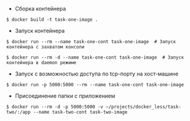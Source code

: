 - Сборка контейнера

`$ docker build -t task-one-image .`

- Запуск контейнера

`$ docker run --rm --name task-one-cont task-one-image  # Запуск контейнера с захватом консоли`

`$ docker run --rm -d --name task-one-cont task-one-image  # Запуск контейнера в daemon режиме`

- Запуск с возможностью доступа по tcp-порту на хост-машине

`$ docker run -p 5000:5000 --rm --name task-one-cont task-one-image`

- Присоединение папки с приложением

`$ docker run --rm -d -p 5000:5000 -v ~/projects/docker_less/task-two/:/app --name task-two-cont task-two-image`

